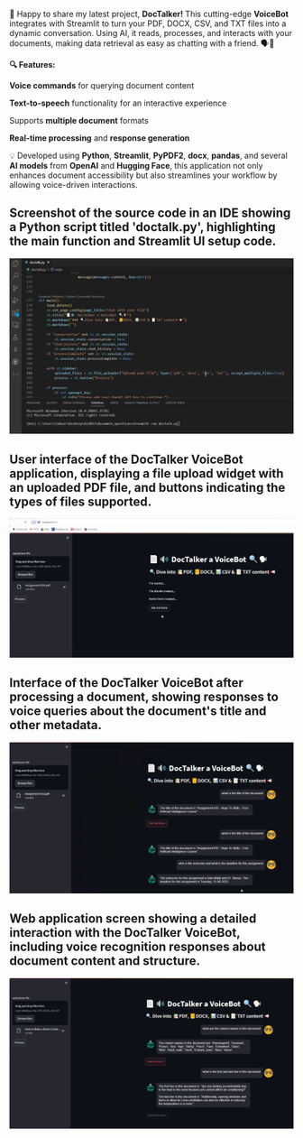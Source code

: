 🚀 Happy to share my latest project, **DocTalker!** This cutting-edge **VoiceBot** integrates with Streamlit to turn your PDF, DOCX, CSV, and TXT files into a dynamic conversation. Using AI, it reads, processes, and interacts with your documents, making data retrieval as easy as chatting with a friend. 🗣️📄

**🔍 Features:**

**Voice commands** for querying document content

**Text-to-speech** functionality for an interactive experience

Supports **multiple document** formats

**Real-time processing** and **response generation**

💡 Developed using **Python**, **Streamlit**, **PyPDF2**, **docx**, **pandas**, and several **AI models** from **OpenAI** and **Hugging Face**, this application not only enhances document accessibility but also streamlines your workflow by allowing voice-driven interactions.







## Screenshot of the source code in an IDE showing a Python script titled 'doctalk.py', highlighting the main function and Streamlit UI setup code.
![Screenshot of the source code in an IDE showing a Python script titled 'doctalk.py', highlighting the main function and Streamlit UI setup code.](SnapShots/1.png)

## User interface of the DocTalker VoiceBot application, displaying a file upload widget with an uploaded PDF file, and buttons indicating the types of files supported.
![User interface of the DocTalker VoiceBot application, displaying a file upload widget with an uploaded PDF file, and buttons indicating the types of files supported.](SnapShots/2.png)

## Interface of the DocTalker VoiceBot after processing a document, showing responses to voice queries about the document's title and other metadata.
![Interface of the DocTalker VoiceBot after processing a document, showing responses to voice queries about the document's title and other metadata.](SnapShots/4.png)

## Web application screen showing a detailed interaction with the DocTalker VoiceBot, including voice recognition responses about document content and structure.
![Web application screen showing a detailed interaction with the DocTalker VoiceBot, including voice recognition responses about document content and structure.](SnapShots/5.png)
